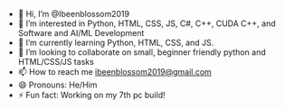 - 👋 Hi, I’m @Ibeenblossom2019
- 👀 I’m interested in Python, HTML, CSS, JS, C#, C++, CUDA C++, and Software and AI/ML Development
- 🌱 I’m currently learning Python, HTML, CSS, and JS. 
- 💞️ I’m looking to collaborate on small, beginner friendly python and HTML/CSS/JS tasks
- 📫 How to reach me ibeenblossom2019@gmail.com
- 😄 Pronouns: He/Him
- ⚡ Fun fact: Working on my 7th pc build!
<!---
Ibeenblossom2019/Ibeenblossom2019 is a ✨ special ✨ repository because its `README.md` (this file) appears on your GitHub profile.
You can click the Preview link to take a look at your changes.
--->
